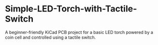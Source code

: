# Simple-LED-Torch-with-Tactile-Switch
A beginner-friendly KiCad PCB project for a basic LED torch powered by a coin cell and controlled using a tactile switch.
